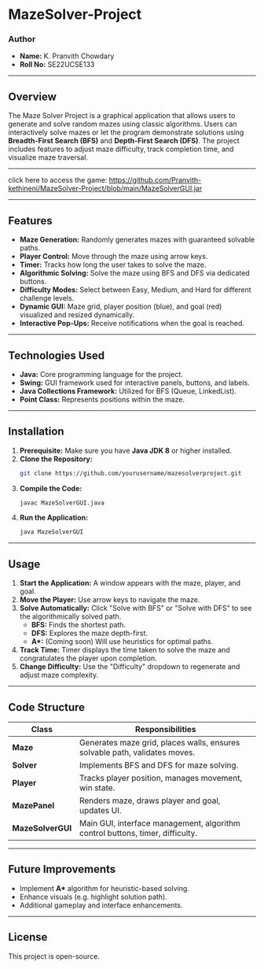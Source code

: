 # MazeSolver-Project
### Author
- **Name:** K. Pranvith Chowdary
- **Roll No:** SE22UCSE133

***

## Overview

The Maze Solver Project is a graphical application that allows users to generate and solve random mazes using classic algorithms. Users can interactively solve mazes or let the program demonstrate solutions using **Breadth-First Search (BFS)** and **Depth-First Search (DFS)**. The project includes features to adjust maze difficulty, track completion time, and visualize maze traversal.

***
click here to access the game: https://github.com/Pranvith-kethineni/MazeSolver-Project/blob/main/MazeSolverGUI.jar
***
## Features

- **Maze Generation:** Randomly generates mazes with guaranteed solvable paths.
- **Player Control:** Move through the maze using arrow keys.
- **Timer:** Tracks how long the user takes to solve the maze.
- **Algorithmic Solving:** Solve the maze using BFS and DFS via dedicated buttons.
- **Difficulty Modes:** Select between Easy, Medium, and Hard for different challenge levels.
- **Dynamic GUI:** Maze grid, player position (blue), and goal (red) visualized and resized dynamically.
- **Interactive Pop-Ups:** Receive notifications when the goal is reached.

***

## Technologies Used

- **Java:** Core programming language for the project.
- **Swing:** GUI framework used for interactive panels, buttons, and labels.
- **Java Collections Framework:** Utilized for BFS (Queue, LinkedList).
- **Point Class:** Represents positions within the maze.

***

## Installation

1. **Prerequisite:** Make sure you have **Java JDK 8** or higher installed.
2. **Clone the Repository:**  
   ```bash
   git clone https://github.com/yourusername/mazesolverproject.git
   ```
3. **Compile the Code:**
   ```bash
   javac MazeSolverGUI.java
   ```
4. **Run the Application:**
   ```bash
   java MazeSolverGUI
   ```

***

## Usage

1. **Start the Application:** A window appears with the maze, player, and goal.
2. **Move the Player:** Use arrow keys to navigate the maze.
3. **Solve Automatically:** Click "Solve with BFS" or "Solve with DFS" to see the algorithmically solved path.
   - **BFS:** Finds the shortest path.
   - **DFS:** Explores the maze depth-first.
   - **A\*:** (Coming soon) Will use heuristics for optimal paths.
4. **Track Time:** Timer displays the time taken to solve the maze and congratulates the player upon completion.
5. **Change Difficulty:** Use the "Difficulty" dropdown to regenerate and adjust maze complexity.

***

## Code Structure

| Class                | Responsibilities                                                                 |
|----------------------|----------------------------------------------------------------------------------|
| **Maze**             | Generates maze grid, places walls, ensures solvable path, validates moves.        |
| **Solver**           | Implements BFS and DFS for maze solving.                                          |
| **Player**           | Tracks player position, manages movement, win state.                              |
| **MazePanel**        | Renders maze, draws player and goal, updates UI.                                  |
| **MazeSolverGUI**    | Main GUI, interface management, algorithm control buttons, timer, difficulty.     |

***

## Future Improvements

- Implement **A\*** algorithm for heuristic-based solving.
- Enhance visuals (e.g. highlight solution path).
- Additional gameplay and interface enhancements.

***

## License

This project is open-source. 
